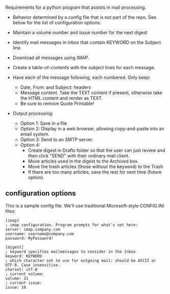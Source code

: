 Requirements for a python program that assists in mail processing.

* Behavior determined by a config file that is not part of the repo.  See below for the list of configuration options.


* Maintain a volume number and issue number for the next digest
* Identify mail messages in inbox that contain KEYWORD on the Subject line.
* Download all messages using IMAP.
* Create a table-of-contents with the subject lines for each message.
* Have each of the message following, each numbered. Only keep:
  * Date, From: and Subject: headers
  * Message content. Take the TEXT content if present, otherwise take the HTML content and render as TEXT.
  * Be sure to remove Quote Printable!
* Output processing:
  * Option 1: Save in a file
  * Option 2: Display in a web browser, allowing copy-and-paste into an email system.
  * Option 3: Send to an SMTP server.
  * Option 4:
    * Create digest in Drafts folder so that the user can just review and then click "SEND" with their ordinary mail client.
    * Move articles used in the digest to the Archived box.
    * Move the trash articles (those without the keyword) to the Trash
    * If there are too many articles, save the rest for next time (future option)


## configuration options
This is a sample config file. We'll use traditional Microsoft-style CONFIG.INI files:

```
[imap]
; imap configuration. Program prompts for what's not here:
server: imap.company.com
username: username@company.com
password: MyPassword!

[digest]
; keyword specifies mailmessages to consider in the Inbox
keyword: KEYWORD
; which character set to use for outgoing mail: should be ASCII or UTF-8. Case insensitive. 
charset: utf-8
; current volume:
volume: 31
; current issue:
issue: 10

```
